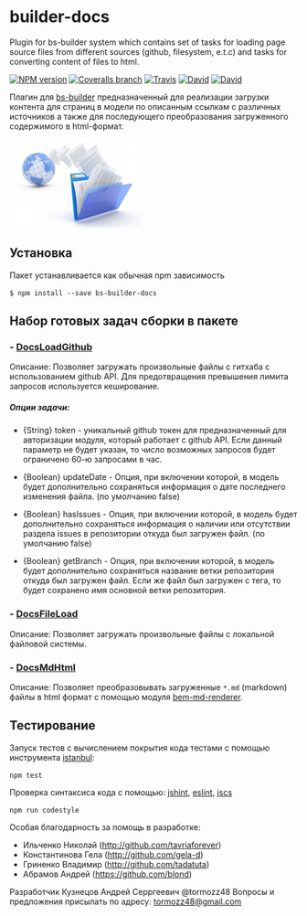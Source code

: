 # builder-docs
Plugin for bs-builder system which contains set of tasks for loading page source files
from different sources (github, filesystem, e.t.c) and tasks for converting content of files to html.

[![NPM version](http://img.shields.io/npm/v/bs-builder-docs.svg?style=flat)](http://www.npmjs.org/package/bs-builder-docs)
[![Coveralls branch](https://img.shields.io/coveralls/bem-site/builder-docs/master.svg)](https://coveralls.io/r/bem-site/builder-docs?branch=master)
[![Travis](https://img.shields.io/travis/bem-site/builder-docs.svg)](https://travis-ci.org/bem-site/builder-docs)
[![David](https://img.shields.io/david/bem-site/builder-docs.svg)](https://david-dm.org/bem-site/builder-docs)
[![David](https://img.shields.io/david/dev/bem-site/builder-docs.svg)](https://david-dm.org/bem-site/builder-docs#info=devDependencies)

Плагин для [bs-builder](https://www.npmjs.com/package/bs-builder-core) предназначенный для реализации загрузки 
контента для страниц в модели по описанным ссылкам с различных источников а также для последующего 
преобразования загруженного содержимого в html-формат.

![GitHub Logo](./logo.jpg)

## Установка

Пакет устанавливается как обычная npm зависимость
```
$ npm install --save bs-builder-docs
```

## Набор готовых задач сборки в пакете

### - [DocsLoadGithub](./src/tasks/docs-gh-load.es6)

Описание: Позволяет загружать произвольные файлы с гитхаба с использованием github API.
Для предотвращения превышения лимита запросов используется кеширование.

##### Опции задачи:
* {String} token - уникальный github токен для предназначенный для авторизации модуля, который 
работает с github API. Если данный параметр не будет указан, то число возможных запросов 
будет ограничено 60-ю запросами в час.

* {Boolean} updateDate - Опция, при включении которой, в модель будет дополнительно сохраняться 
информация о дате последнего изменения файла. (по умолчанию false)

* {Boolean} hasIssues - Опция, при включении которой, в модель будет дополнительно сохраняться
информация о наличии или отсутствии раздела issues в репозитории откуда был загружен файл. (по умолчанию false)

* {Boolean} getBranch - Опция, при включении которой, в модель будет дополнительно сохраняться
название ветки репозитория откуда был загружен файл. Если же файл был загружен с тега, то будет
сохранено имя основной ветки репозитория.

### - [DocsFileLoad](./src/tasks/docs-file-load.es6)

Описание: Позволяет загружать произвольные файлы с локальной файловой системы.

### - [DocsMdHtml](./src/tasks/docs-md-html.es6)

Описание: Позволяет преобразовывать загруженные `*.md` (markdown) файлы в html формат с помощью
модуля [bem-md-renderer](https://www.npmjs.com/package/bem-md-renderer).

## Тестирование

Запуск тестов с вычислением покрытия кода тестами с помощью инструмента [istanbul](https://www.npmjs.com/package/istanbul):
```
npm test
```

Проверка синтаксиса кода с помощью: 
[jshint](https://www.npmjs.com/package/jshint),
[eslint](https://www.npmjs.com/package/eslint),
[jscs](https://www.npmjs.com/package/jscs)

```
npm run codestyle
```

Особая благодарность за помощь в разработке:

* Ильченко Николай (http://github.com/tavriaforever)
* Константинова Гела (http://github.com/gela-d)
* Гриненко Владимир (http://github.com/tadatuta)
* Абрамов Андрей (https://github.com/blond)

Разработчик Кузнецов Андрей Серргеевич @tormozz48
Вопросы и предложения присылать по адресу: tormozz48@gmail.com
